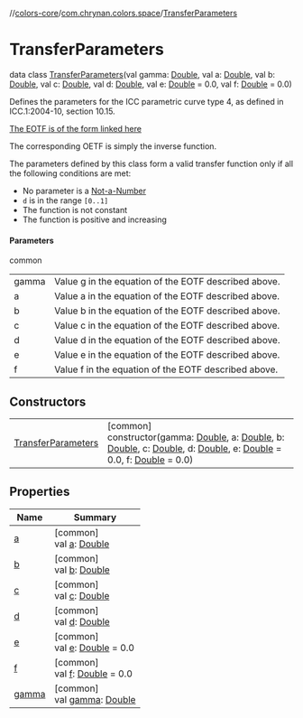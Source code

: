 //[colors-core](../../../index.md)/[com.chrynan.colors.space](../index.md)/[TransferParameters](index.md)

# TransferParameters

data class [TransferParameters](index.md)(val gamma: [Double](https://kotlinlang.org/api/latest/jvm/stdlib/kotlin/-double/index.html), val a: [Double](https://kotlinlang.org/api/latest/jvm/stdlib/kotlin/-double/index.html), val b: [Double](https://kotlinlang.org/api/latest/jvm/stdlib/kotlin/-double/index.html), val c: [Double](https://kotlinlang.org/api/latest/jvm/stdlib/kotlin/-double/index.html), val d: [Double](https://kotlinlang.org/api/latest/jvm/stdlib/kotlin/-double/index.html), val e: [Double](https://kotlinlang.org/api/latest/jvm/stdlib/kotlin/-double/index.html) = 0.0, val f: [Double](https://kotlinlang.org/api/latest/jvm/stdlib/kotlin/-double/index.html) = 0.0)

Defines the parameters for the ICC parametric curve type 4, as defined in ICC.1:2004-10, section 10.15.

[The EOTF is of the form linked here](https://d.android.com/reference/android/graphics/ColorSpace.Rgb.TransferParameters)

The corresponding OETF is simply the inverse function.

The parameters defined by this class form a valid transfer function only if all the following conditions are met:

- 
   No parameter is a [Not-a-Number](https://kotlinlang.org/api/latest/jvm/stdlib/kotlin/index.html)
- 
   `d` is in the range `[0..1]`
- 
   The function is not constant
- 
   The function is positive and increasing

#### Parameters

common

| | |
|---|---|
| gamma | Value g in the equation of the EOTF described above. |
| a | Value a in the equation of the EOTF described above. |
| b | Value b in the equation of the EOTF described above. |
| c | Value c in the equation of the EOTF described above. |
| d | Value d in the equation of the EOTF described above. |
| e | Value e in the equation of the EOTF described above. |
| f | Value f in the equation of the EOTF described above. |

## Constructors

| | |
|---|---|
| [TransferParameters](-transfer-parameters.md) | [common]<br>constructor(gamma: [Double](https://kotlinlang.org/api/latest/jvm/stdlib/kotlin/-double/index.html), a: [Double](https://kotlinlang.org/api/latest/jvm/stdlib/kotlin/-double/index.html), b: [Double](https://kotlinlang.org/api/latest/jvm/stdlib/kotlin/-double/index.html), c: [Double](https://kotlinlang.org/api/latest/jvm/stdlib/kotlin/-double/index.html), d: [Double](https://kotlinlang.org/api/latest/jvm/stdlib/kotlin/-double/index.html), e: [Double](https://kotlinlang.org/api/latest/jvm/stdlib/kotlin/-double/index.html) = 0.0, f: [Double](https://kotlinlang.org/api/latest/jvm/stdlib/kotlin/-double/index.html) = 0.0) |

## Properties

| Name | Summary |
|---|---|
| [a](a.md) | [common]<br>val [a](a.md): [Double](https://kotlinlang.org/api/latest/jvm/stdlib/kotlin/-double/index.html) |
| [b](b.md) | [common]<br>val [b](b.md): [Double](https://kotlinlang.org/api/latest/jvm/stdlib/kotlin/-double/index.html) |
| [c](c.md) | [common]<br>val [c](c.md): [Double](https://kotlinlang.org/api/latest/jvm/stdlib/kotlin/-double/index.html) |
| [d](d.md) | [common]<br>val [d](d.md): [Double](https://kotlinlang.org/api/latest/jvm/stdlib/kotlin/-double/index.html) |
| [e](e.md) | [common]<br>val [e](e.md): [Double](https://kotlinlang.org/api/latest/jvm/stdlib/kotlin/-double/index.html) = 0.0 |
| [f](f.md) | [common]<br>val [f](f.md): [Double](https://kotlinlang.org/api/latest/jvm/stdlib/kotlin/-double/index.html) = 0.0 |
| [gamma](gamma.md) | [common]<br>val [gamma](gamma.md): [Double](https://kotlinlang.org/api/latest/jvm/stdlib/kotlin/-double/index.html) |
